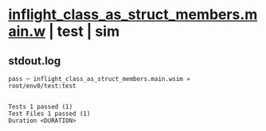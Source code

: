 # [inflight_class_as_struct_members.main.w](../../../../../examples/tests/valid/inflight_class_as_struct_members.main.w) | test | sim

## stdout.log
```log
pass ─ inflight_class_as_struct_members.main.wsim » root/env0/test:test
 
 
Tests 1 passed (1)
Test Files 1 passed (1)
Duration <DURATION>
```

